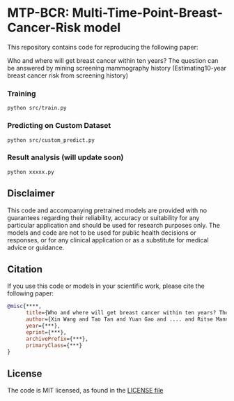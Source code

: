 # MTP-BCR: Multi-Time-Point-Breast-Cancer-Risk model 

This repository contains code for reproducing the following paper:

Who and where will get breast cancer within ten years? The question can be answered by mining screening mammography history
(Estimating10-year breast cancer risk from screening history)

[//]: # (The configs ablowe are meant to specify exact implementation details and our experimental procedure)

### Training
```
python src/train.py
```

### Predicting on Custom Dataset 
```
python src/custom_predict.py
```

### Result analysis (will update soon)
```
python xxxxx.py
```

[//]: # (The configs above are meant to specify exact implementation details and our experimental procedure)

## Disclaimer

This code and accompanying pretrained models are provided with no guarantees
regarding their reliability, accuracy or suitability for any particular
application and should be used for research purposes only. The models and code
are not to be used for public health decisions or responses, or for any
clinical application or as a substitute for medical advice or guidance.


## Citation

If you use this code or models in your scientific work, please cite the
following paper:

```bibtex
@misc{****,
      title={Who and where will get breast cancer within ten years? The question can be answered by mining screening mammography history}, 
      author={Xin Wang and Tao Tan and Yuan Gao and .... and Ritse Mann},
      year={***},
      eprint={***},
      archivePrefix={***},
      primaryClass={***}
}
```

## License

The code is MIT licensed, as found in the [LICENSE file](LICENSE)